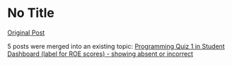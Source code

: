 # No Title

[Original Post](https://discourse.onlinedegree.iitm.ac.in/t/168832/124)

<p>5 posts were merged into an existing topic: <a href="/t/programming-quiz-1-in-student-dashboard-label-for-roe-scores-showing-absent-or-incorrect/169369/25">Programming Quiz 1 in Student Dashboard (label for ROE scores) - showing absent or incorrect</a></p>